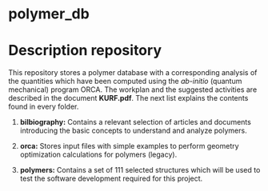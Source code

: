 # polymer_db

# Description repository

This repository stores a polymer database with a corresponding analysis of the quantities which have been computed using the *ab-initio* (quantum mechanical)
program ORCA. The workplan and the suggested activities are described in the document **KURF.pdf**. The next list explains the contents found in every 
folder.

1. **bilbiography:** Contains a relevant selection of articles and documents introducing the basic concepts to understand and analyze polymers.

2. **orca:** Stores input files with simple examples to perform geometry optimization calculations for polymers (legacy).

3. **polymers:** Contains a set of 111 selected structures which will be used to test the software development required for this project.



